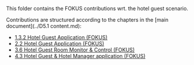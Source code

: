 This folder contains the FOKUS contributions wrt. the hotel guest scenario.

Contributions are structured according to the chapters in the [main document](../D5.1 content.md):
  * [1.3.2 Hotel Guest Application (FOKUS)](./ch_1_3_2_Hotel_Guest_Application/readme.md)
  * [2.2 Hotel Guest Application (FOKUS)](./ch_2_2_Hotel_Guest_Application/readme.md)
  * [3.6 Hotel Guest Room Monitor & Control (FOKUS)](./ch_3_6_Hotel_Guest_Room_Monitor_and_Control/readme.md)
  * [4.3 Hotel Guest & Hotel Manager application (FOKUS)](./ch_4_3-Hotel-Guest-Hotel-Manager_application/readme.md)
  
  
